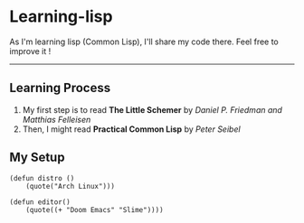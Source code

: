 # Learning-lisp

As I'm learning lisp (Common Lisp), I'll share my code there. Feel free to improve it !

___

## Learning Process

1. My first step is to read __The Little Schemer__ by *Daniel P. Friedman and Matthias Felleisen*
2. Then, I might read __Practical Common Lisp__ by *Peter Seibel*

## My Setup

``` common-lisp
(defun distro ()
    (quote("Arch Linux")))
```

``` common-lisp
(defun editor()
    (quote((+ "Doom Emacs" "Slime"))))
```

